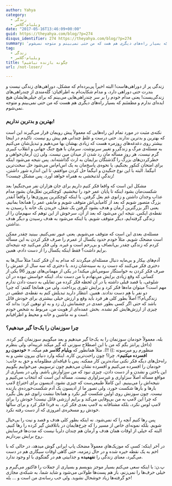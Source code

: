 ```yaml
---
author: Yahya
category:
  - زندگی
  - ویلیام-گلاسر
date: "2017-05-16T13:46:09+00:00"
guid: https://theyahya.com/blog/?p=274
disqus_identifier: 274 https://theyahya.com/blog/?p=274
summary: 'زندگی پر از دوراهی‌هاست!‌ البته اخیراً پی‌برده‌ام که مشکل، دوراهی‌های زندگی نیست و بندرت حتی دوراهی دارد، و مدام شکایت‌ام به اطرافیان: گله‌مندی از چندراهی‌های زندگی‌یست! یعنی مدام خودم را بر سر چندراهی‌هایی می‌بینم که برای خیلی‌هایشان هیچ ایده‌ای ندارم و مطمئنم که بسیار راه‌های دیگری هم هست که من حتی نمی‌بینم و متوجه نمی‌شوم.'
tag:
  - زندگی
  - ویلیام-گلاسر
title: چگونه بازنده نباشیم؟
url: /not-loser/

---
```

زندگی پر از دوراهی‌هاست!‌ البته اخیراً پی‌برده‌ام که مشکل، دوراهی‌های زندگی نیست و بندرت حتی دوراهی دارد، و مدام شکایت‌ام به اطرافیان: گله‌مندی از چندراهی‌های زندگی‌یست! یعنی مدام خودم را بر سر چندراهی‌هایی می‌بینم که برای خیلی‌هایشان هیچ ایده‌ای ندارم و مطمئنم که بسیار راه‌های دیگری هم هست که من حتی نمی‌بینم و متوجه نمی‌شوم.

### بهترین و بدترین نداریم!

نکته‌ی مثبت در مورد تمام این راه‌هایی که معمولاً پیش رویمان قرار می‌گیرند این است که بهترین و بدترین ندارند. حتی درست و غلطِ چندانی هم پیش رو نیست. تاکیدم در اینجا بیشتر روی دغدغه‌های روزمره هست که زیادی بهشان بها می‌دهیم و تبدیل‌شان می‌کنیم به مسئله‌ی مرگ و زندگی و تغییر سرنوشت. سرمان با هیچ جنگ جهانی و انقلاب کبیری گرم نیست، هر روز مسأله مان رد شدن از میدان مین نیست. ولی ژن آرمان‌خواهی و خطرکردن‌های بزرگ را گذشتگان برایمان به ارث گذاشته‌اند. پس نتیجه می‌شود اینکه برای امتحان کنکور بجنگیم، یا نحوه‌ی پاسخ‌مان به یک اس‌ام‌اس می‌شود حل سخت‌ترین انیگما. البته با این نوع جنگیدن و انیگما حل کردن موافقم، تا این اندازه شور داشتن، زندگیِ لذتبخشی به همراه خواهد آورد. پس مشکل چیست؟!

مشکل این است که واقعا فکر کنیم داریم برای جان هزاران نفر می‌جنگیم! بعد شکست‌مان بشود اینکه تا پایان عمر خود را نبخشیم. کوچکترین تعلل‌مان بشود مدام عذاب وجدان داشتن و زانوی غم بغل گرفتن. یا اینکه کوچکترین پیروزی‌ها را واقعاً آنقدر بزرگ متصور شویم که بعد از کامیابی‌اش متوقف شویم و مابقی عمر را همانجا بمانیم. یعنی اگر بزرگترین آرمان و هدف بشود گرفتن یک شغل، خریدن یک خانه یا رسیدن به نقطه‌ی ایکس. نتیجه این می‌شود که بعد از آن، سرخوش از این توهم که سهم‌مان را از زندگی گرفته‌ایم، دیگر متوقف شویم. یا اینکه می‌شود به هدف رسیدن و دیگر هدف نداشتن.

مسئله‌ی بعدی این است که متوقف می‌شویم. یعنی عبور نمی‌کنیم. ببینید چقدر ممکن است مضحک شویم. مثلاً خودم حدود یکسال از عمرم را صرف فکر کردن به این مسأله کردم که زندگی چقدر بی‌انصاف و بی‌رحم است و غیره. ولی فکر می‌کنید چه نتیجه‌ای برایم داشت؟ فقط اینکه یکسال را از دست دادم، همین.

آدم‌های بیکار و بی‌مایه دنبال مسئله‌ای میگردند که مدام به آن فکر کنند! مثلاً سال‌ها به دختری فکر می‌کنند که دست رد به سینه‌شان زده. یا دختری که سه سال از عمرش را صرف فکر کردن به خواستگار سومی‌اش میکند! در یکی از مهمانی‌های نوروز 96 یکی از کسانی که وقع زیادی برایش می‌نهادم با من دست نداد. اینکه حواسش نبوده در آن شلوغی، یا قصد قبلی داشته یا در آن لحظه فکر کرده من تمایلی به دست دادن ندارم مهم است؟ میتوان ماه‌ها فکر کرد و برایش تئوری پرداخت. ولی من همانجا گفتم: که چی! دو نفر با هم دست ندادند. همین. انتظار دارید تبدیلش کنم به نقطه‌ی عطفی در زندگی‌ام؟! اصلاً بطور کلی هر فرد باید وقع و ارزش خیلی بیشتری برای خودش قائل باشد که حتی اگر کسی بطور عمدی در چشمانش زل زد و به او توهین کرد: بداند که چیزی از ارزش‌هایش کم نشده. بخش عمده‌ای از هویت من، مربوط به شخص خودم است و نه ماشین و خانه و محیط و اطرافیانم.

### چرا سوزنمان را یک‌جا گیر میدهیم؟

بله، معمولاً خودمان سوزنمان را به یک‌جا گیر میدهیم و بعد میگوییم سوزنمان گیر کرده. (داخل پرانتز بگم که من با این اصطلاح سوزنی که گیر میکند غریبه‌ام، ولی بنظرم منظورم رو میرسونه :)) !!). مثلاً همانطور که **ویلیام گلاسر** هم میگه، « **خودمون رو افسرده میکنیم**». چرا؟ چون راحت‌ترین کاره. اینکه وارد دنیای بیرون نشی و به راه‌حل‌های دیگه فکر نکنی ساده‌ترین کار ممکنه. پس با قیافه‌ای مظلومانه و حق به جانب: خودمان را افسرده می‌کنیم و افسرده نشان می‌دهیم چون ترسوییم. می‌خواییم بگوییم این باختن و نشدن و از دست دادن، چیزی نبود که من سزاوارش باشم. ولی در بسیاری از مواقع مسأله اصلاً سزاواری و غیرسزاواری نیست. مسأله این است که انتخاب می‌کنیم و نتیجه‌اش را می‌بینیم. این کاملاً طبیعی‌ست که چیزی نشود. ادیسون برای اختراع لامپ بارها و بارها شکست خورد، ولی تصور ما از ادیسون یک آدم شکست‌خورده‌یِ بازنده نیست. چون سوزنش روی اولین شکست گیر نکرد و همانجا ننشت زانوی غم بغل بگیرد که چرا این لامپ به من بی‌وفایی می‌کند و برایم ارزشی قائل نیست! خودش را برای لامپ لوس نکرد، بلکه مشتاقانه به لامپ بعدی فکر کرد. به فردا فکر کرد و برای سالها خودش رو مسخره‌ی امروزی که از دست رفته نکرد.

پس رها کنیم آنچه را که نمی‌شود. نه اینکه بطور کلی هدف و قصد و نیت را بی‌خیال شویم. بلکه نمونه‌ای خاص از مسیر را که چرخ‌هایمان در باتلاقش گیر کرده را رها کنیم. البته که خیلی از اوقات همان هدف و آرمان هم چندان دلربا نیست که مدت‌ها فرسایش روح برایش بپردازیم.

در آخر اینکه: کسی که موزیک‌هایِ معمولاً مضحک پاپ ایرانی گوش میدهد، در حالی که با اخم به یک نقطه خیره شده و در حال زمزمه، حتی گاهی اوقات سیگاری هم در دست می‌گیرد، معنای زندگی را **نفهمیده** و جذابیتی هم در گفتگوی با او وجود ندارد.

پ.ن: با اینکه سعی می‌کنم بسیار موجز بنویسم و بسیاری از جملات را فاکتور می‌گیرم و خیلی حرف‌ها را نمی‌زنم، باز هم پست‌ها طولانی می‌شود و شاید شما، به شبکه‌ی مجازی خو گرفته‌ها زیاد خوشحال نشوید. ولی خب رسانه‌ی من است و ... بله!
